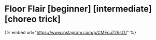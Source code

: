 # Floor Flair \[beginner] \[intermediate] \[choreo trick]

{% embed url="https://www.instagram.com/p/CMEcu72hstT/" %}
